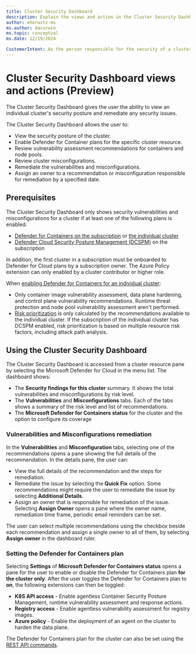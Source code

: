 ```yaml
---
title: Cluster Security Dashboard
description: Explain the views and action in the Cluster Security Dashboard.
author: ehorwitz-ms
ms.author: dacurwin
ms.topic: conceptual
ms.date: 12/19/2024

CustomerIntent: As the person responsible for the security of a cluster, I want know what views and actions the cluster security dashboard provides, so I can remediate security issues in the cluster.
---
```


# Cluster Security Dashboard views and actions (Preview)

The Cluster Security Dashboard gives the user the ability to view an individual cluster's security posture and remediate any security issues.

The Cluster Security Dashboard allows the user to:
- View the security posture of the cluster.
- Enable Defender for Container plans for the specific cluster resource.
- Review vulnerability assessment recommendations for containers and node pools.
- Review cluster misconfigurations.
- Remediate the vulnerabilities and misconfigurations.
- Assign an owner to a recommendation or misconfiguration responsible for remediation by a specified date.

## Prerequisites

The Cluster Security Dashboard only shows security vulnerabilities and misconfigurations for a cluster if at least one of the following plans is enabled:
- [Defender for Containers on the subscription](tutorial-enable-containers-azure.md) or [the individual cluster](#setting-the-defender-for-containers-plan)
- [Defender Cloud Security Posture Management (DCSPM)](tutorial-enable-cspm-plan.md) on the subscription

In addition, the first cluster in a subscription must be onboarded to Defender for Cloud plans by a subscription owner. The Azure Policy extension can only enabled by a cluster contributor or higher role.

When [enabling Defender for Containers for an individual cluster](#setting-the-defender-for-containers-plan):
- Only container image vulnerability assessment, data plane hardening, and control plane vulnerability recommendations. Runtime threat protection and node pool vulnerability assessment aren't performed.
- [Risk prioritization](risk-prioritization.md#how-is-risk-calculated) is only calculated by the recommendations available to the individual cluster. If the subscription of the individual cluster has DCSPM enabled, risk prioritization is based on multiple resource risk factors, including attack path analysis.

## Using the Cluster Security Dashboard 

The Cluster Security Dashboard is accessed from a cluster resource pane by selecting the Microsoft Defender for Cloud in the menu list. The dashboard shows:

- The **Security findings for this cluster** summary. It shows the total vulnerabilities and misconfigurations by risk level.
- The **Vulnerabilities** and **Misconfigurations** tabs. Each of the tabs shows a summary of the risk level and list of recommendations.
- The **Microsoft Defender for Containers status** for the cluster and the option to configure its coverage

### Vulnerabilities and Misconfigurations remediation

In the **Vulnerabilities** and **Misconfiguration** tabs, selecting one of the recommendations opens a pane showing the full details of the recommendation. In the details pane, the user can:

- View the full details of the recommendation and the steps for remediation.
- Remediate the issue by selecting the **Quick Fix** option. Some recommendations might require the user to remediate the issue by selecting **Additional Details**.
- Assign an owner that is responsible for remediation of the issue. Selecting **Assign Owner** opens a pane where the owner name, remediation time frame, periodic email reminders can be set.

The user can select multiple recommendations using the checkbox beside each recommendation and assign a single owner to all of them, by selecting **Assign owner** in the dashboard ruler.

### Setting the Defender for Containers plan

Selecting **Settings** of **Microsoft Defender for Containers status** opens a pane for the user to enable or disable the Defender for Containers plan **for the cluster only**. After the user toggles the Defender for Containers plan to **on**, the following extensions can then be toggled:

- **K8S API access** - Enable agentless Container Security Posture Management, runtime vulnerability assessment and response actions.
- **Registry access** - Enable agentless vulnerability assessment for registry images.
- **Azure policy** - Enable the deployment of an agent on the cluster to harden the data plane.

The Defender for Containers plan for the cluster can also be set using the [REST API commands](/rest/api/defenderforcloud-composite/pricings/update?view=rest-defenderforcloud-composite-stable).

